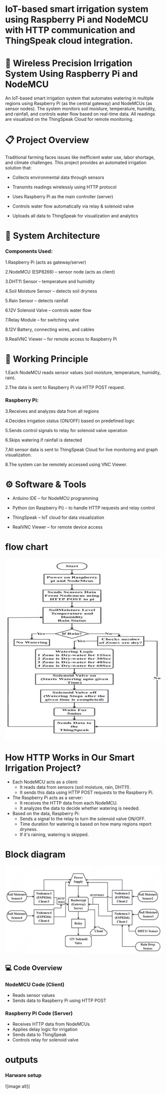 # IoT-based smart irrigation system using Raspberry Pi and NodeMCU with HTTP communication and ThingSpeak cloud integration.
# 🌱 Wireless Precision Irrigation System Using Raspberry Pi and NodeMCU

An IoT-based smart irrigation system that automates watering in multiple regions using Raspberry Pi (as the central gateway) and NodeMCUs (as sensor nodes). The system monitors soil moisture, temperature, humidity, and rainfall, and controls water flow based on real-time data. All readings are visualized on the ThingSpeak Cloud for remote monitoring.

# 📋 Project Overview

Traditional farming faces issues like inefficient water use, labor shortage, and climate challenges.
This project provides an automated irrigation solution that:

- Collects environmental data through sensors

- Transmits readings wirelessly using HTTP protocol

- Uses Raspberry Pi as the main controller (server)

- Controls water flow automatically via relay & solenoid valve

- Uploads all data to ThingSpeak for visualization and analytics

# 🧠 System Architecture
### Components Used:

1.Raspberry Pi (acts as gateway/server)

2.NodeMCU (ESP8266) – sensor node (acts as client)

3.DHT11 Sensor – temperature and humidity

4.Soil Moisture Sensor – detects soil dryness

5.Rain Sensor – detects rainfall

6.12V Solenoid Valve – controls water flow

7.Relay Module – for switching valve

8.12V Battery, connecting wires, and cables

9.RealVNC Viewer – for remote access to Raspberry Pi

# 🔗 Working Principle

1.Each NodeMCU reads sensor values (soil moisture, temperature, humidity, rain).

2.The data is sent to Raspberry Pi via HTTP POST request.

### Raspberry Pi:

3.Receives and analyzes data from all regions

4.Decides irrigation status (ON/OFF) based on predefined logic

5.Sends control signals to relay for solenoid valve operation

6.Skips watering if rainfall is detected

7.All sensor data is sent to ThingSpeak Cloud for live monitoring and graph visualization.

8.The system can be remotely accessed using VNC Viewer.

# ⚙️ Software & Tools

- Arduino IDE – for NodeMCU programming

- Python (on Raspberry Pi) – to handle HTTP requests and relay control

- ThingSpeak – IoT cloud for data visualization

- RealVNC Viewer – for remote device access

# flow chart
![image alt](https://github.com/SatishBabuKukkapalli/wireless-precision-irrigation-system/blob/086e42737907e387193919f5cc1a63347c44a978/fc.jpg)

# How HTTP Works in Our Smart Irrigation Project?
- Each NodeMCU acts as a client:
  - It reads data from sensors (soil moisture, rain, DHT11).
  - It sends this data using HTTP POST requests to the Raspberry Pi.
- The Raspberry Pi acts as a server:
  - It receives the HTTP data from each NodeMCU.
  - It analyzes the data to decide whether watering is needed.
- Based on the data, Raspberry Pi:
  - Sends a signal to the relay to turn the solenoid valve ON/OFF.
  - Time duration for watering is based on how many regions report dryness.
  - If it's raining, watering is skipped.

# Block diagram
![image alt](https://github.com/SatishBabuKukkapalli/wireless-precision-irrigation-system/blob/c15397e994567fa85ce03bf4769a1e80be0399e7/proposed%20system.jpg)

## 💻 Code Overview

### NodeMCU Code (Client)
- Reads sensor values
- Sends data to Raspberry Pi using HTTP POST

### Raspberry Pi Code (Server)
- Receives HTTP data from NodeMCUs
- Applies delay logic for irrigation
- Sends data to ThingSpeak
- Controls relay for solenoid valve

# outputs
### Harware setup
![image alt](
